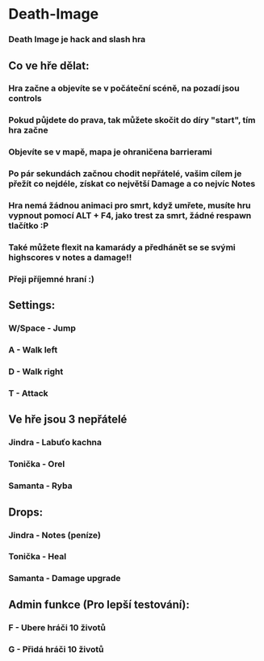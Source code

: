 # Death-Image
### Death Image je hack and slash hra

## Co ve hře dělat:
### Hra začne a objevíte se v počáteční scéně, na pozadí jsou controls
### Pokud půjdete do prava, tak můžete skočit do díry "start", tím hra začne
### Objevíte se v mapě, mapa je ohraničena barrierami
### Po pár sekundách začnou chodit nepřátelé, vašim cílem je přežít co nejdéle, získat co největší Damage a co nejvíc Notes
### Hra nemá žádnou animaci pro smrt, když umřete, musíte hru vypnout pomocí ALT + F4, jako trest za smrt, žádné respawn tlačítko :P
### Také můžete flexit na kamarády a předhánět se se svými highscores v notes a damage!!
### Přeji příjemné hraní :)


## Settings:
### W/Space - Jump
### A - Walk left
### D - Walk right
### T - Attack

## Ve hře jsou 3 nepřátelé
### Jindra - Labuťo kachna
### Tonička - Orel
### Samanta - Ryba

## Drops:
### Jindra - Notes (peníze)
### Tonička - Heal 
### Samanta - Damage upgrade

## Admin funkce (Pro lepší testování):
### F - Ubere hráči 10 životů
### G - Přidá hráči 10 životů
